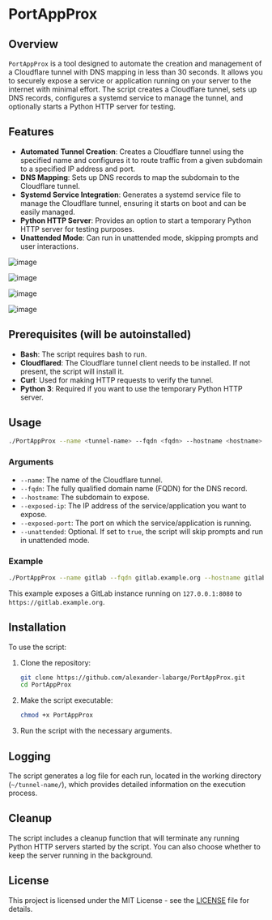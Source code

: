 # PortAppProx

## Overview

`PortAppProx` is a tool designed to automate the creation and management of a Cloudflare tunnel with DNS mapping in less than 30 seconds. It allows you to securely expose a service or application running on your server to the internet with minimal effort. The script creates a Cloudflare tunnel, sets up DNS records, configures a systemd service to manage the tunnel, and optionally starts a Python HTTP server for testing.

## Features

- **Automated Tunnel Creation**: Creates a Cloudflare tunnel using the specified name and configures it to route traffic from a given subdomain to a specified IP address and port.
- **DNS Mapping**: Sets up DNS records to map the subdomain to the Cloudflare tunnel.
- **Systemd Service Integration**: Generates a systemd service file to manage the Cloudflare tunnel, ensuring it starts on boot and can be easily managed.
- **Python HTTP Server**: Provides an option to start a temporary Python HTTP server for testing purposes.
- **Unattended Mode**: Can run in unattended mode, skipping prompts and user interactions.

![image](https://github.com/user-attachments/assets/cf386a9e-2d65-432e-b2f8-819c15b3d2f8)

![image](https://github.com/user-attachments/assets/a782de2f-7f05-45ad-9c8f-50da02392600)

![image](https://github.com/user-attachments/assets/52bd47d1-7894-48d2-9794-e3810d80d722)

![image](https://github.com/user-attachments/assets/305b9cbb-a95a-45b3-a377-f67449598bc7)

## Prerequisites (will be autoinstalled)

- **Bash**: The script requires bash to run.
- **Cloudflared**: The Cloudflare tunnel client needs to be installed. If not present, the script will install it.
- **Curl**: Used for making HTTP requests to verify the tunnel.
- **Python 3**: Required if you want to use the temporary Python HTTP server.

## Usage

```bash
./PortAppProx --name <tunnel-name> --fqdn <fqdn> --hostname <hostname> --exposed-ip <ip> --exposed-port <port> [--unattended true/false]
```

### Arguments

- `--name`: The name of the Cloudflare tunnel.
- `--fqdn`: The fully qualified domain name (FQDN) for the DNS record.
- `--hostname`: The subdomain to expose.
- `--exposed-ip`: The IP address of the service/application you want to expose.
- `--exposed-port`: The port on which the service/application is running.
- `--unattended`: Optional. If set to `true`, the script will skip prompts and run in unattended mode.

### Example

```bash
./PortAppProx --name gitlab --fqdn gitlab.example.org --hostname gitlab --exposed-ip 127.0.0.1 --exposed-port 8080 --unattended true
```

This example exposes a GitLab instance running on `127.0.0.1:8080` to `https://gitlab.example.org`.

## Installation

To use the script:

1. Clone the repository:

   ```bash
   git clone https://github.com/alexander-labarge/PortAppProx.git
   cd PortAppProx
   ```

2. Make the script executable:

   ```bash
   chmod +x PortAppProx
   ```

3. Run the script with the necessary arguments.

## Logging

The script generates a log file for each run, located in the working directory (`~/tunnel-name/`), which provides detailed information on the execution process.

## Cleanup

The script includes a cleanup function that will terminate any running Python HTTP servers started by the script. You can also choose whether to keep the server running in the background.

## License

This project is licensed under the MIT License - see the [LICENSE](LICENSE) file for details.
